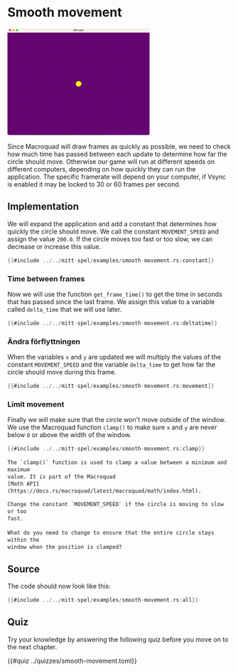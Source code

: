 # Smooth movement

![Screenshot](images/smooth-movement.gif#center)

Since Macroquad will draw frames as quickly as possible, we need to check how
much time has passed between each update to determine how far the circle
should move. Otherwise our game will run at different speeds on different
computers, depending on how quickly they can run the application. The specific
framerate will depend on your computer, if Vsync is enabled it may be locked
to 30 or 60 frames per second.

## Implementation

We will expand the application and add a constant that determines how quickly
the circle should move. We call the constant `MOVEMENT_SPEED` and assign the
value `200.0`. If the circle moves too fast or too slow, we can decrease or
increase this value.

```rust
{{#include ../../mitt-spel/examples/smooth-movement.rs:constant}}
```

### Time between frames

Now we will use the function `get_frame_time()` to get the time in seconds
that has passed since the last frame. We assign this value to a variable
called `delta_time` that we will use later.

```rust
{{#include ../../mitt-spel/examples/smooth-movement.rs:deltatime}}
```

### Ändra förflyttningen

When the variables `x` and `y` are updated we will multiply the values of 
the constant `MOVEMENT_SPEED` and the variable `delta_time` to get how far the
circle should move during this frame.

```rust [hl,2,5,8,11]
{{#include ../../mitt-spel/examples/smooth-movement.rs:movement}}
```

### Limit movement

Finally we will make sure that the circle won't move outside of the window. 
We use the Macroquad function `clamp()` to make sure `x` and `y` are never
below `0` or above the width of the window.

```rust
{{#include ../../mitt-spel/examples/smooth-movement.rs:clamp}}
```

```admonish info
The `clamp()` function is used to clamp a value between a minimum and maximum
value. It is part of the Macroquad
[Math API](https://docs.rs/macroquad/latest/macroquad/math/index.html).
```

```admonish tip title="Challenge" class="challenge"
Change the constant `MOVEMENT_SPEED` if the circle is moving to slow or too
fast.

What do you need to change to ensure that the entire circle stays within the
window when the position is clamped?
```

<div class="no-page-break">

## Source

The code should now look like this:

```rust
{{#include ../../mitt-spel/examples/smooth-movement.rs:all}}
```
</div>

## Quiz

Try your knowledge by answering the following quiz before you move on to the
next chapter.

{{#quiz ../quizzes/smooth-movement.toml}}
